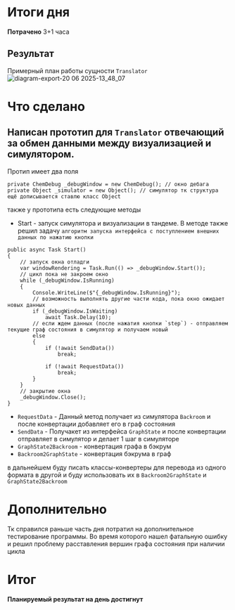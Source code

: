 # Итоги дня
**Потрачено** 3+1 часа 
## Результат
Примерный план работы сущности `Translator` 
![diagram-export-20 06 2025-13_48_07](https://github.com/user-attachments/assets/3cf1f8a2-1cc0-4098-bfc0-6bb70c1a73b5)

# Что сделано
## Написан прототип для `Translator` отвечающий за обмен данными между визуализацией и симулятором. 
Протип имеет два поля 
```
private ChemDebug _debugWindow = new ChemDebug(); // окно дебага
private Object _simulator = new Object(); // симулятор тк структура ещё дописывается ставлю класс Object
```

также у прототипа есть следующие методы
* Start - запуск симулятора и визуализации в тандеме. В методе также решил задачу `алгоритм запуска интерфейса с поступлением внешних данных по нажатию кнопки`
```
public async Task Start()
{
    // запуск окна отладги
    var windowRendering = Task.Run(() => _debugWindow.Start());
    // цикл пока не закроем окно
    while (_debugWindow.IsRunning)
    {
        Console.WriteLine($"{_debugWindow.IsRunning}");
        // возможность выполнять другие части кода, пока окно ожидает новых данных
        if (_debugWindow.IsWaiting)
            await Task.Delay(10);
        // если ждем данных (после нажатия кнопки `step`) - отправляем текущие граф состояния в симулятор и получаем новый
        else
        {
            if (!await SendData())
                break;

            if (!await RequestData())
                break;     
        }
    }
    // закрытие окна
    _debugWindow.Close();
}
```
* `RequestData` - Данный метод получает из симулятора `Backroom` и после конвертации добавляет его в граф состояния
* `SendData` - Получакет из интерфейса `GraphState` и после конвертации отправляет в симулятор и делает 1 шаг в симуляторе
* `GraphState2Backroom` - конвертация графа в бэкрум
* `Backroom2GraphState` - конвертация бэкрума в граф

в дальнейшем буду писать классы-конвертеры для перевода из одного формата в другой и буду использовать их в `Backroom2GraphState` и `GraphState2Backroom`

# Дополнительно
Тк справился раньше часть дня потратил на дополнительное тестирование программы. Во время которого нашел фатальную ошибку и решил проблему расставления вершин графа состояния при наличии цикла

# Итог
**Планируемый результат на день достигнут**
